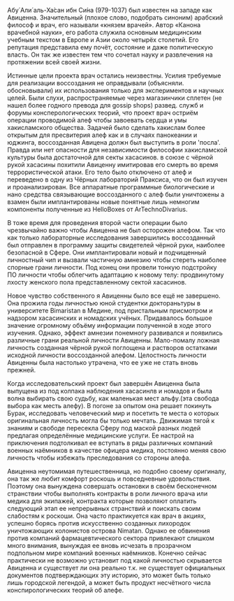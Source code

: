 
Абу́ Али́ аль-Ха́сан ибн Си́на (979-1037) был известен на западе как Авиценна. Значительный (плохое слово, подобрать синоним) арабский философ и врач, его называли «князем врачей». Автор «Канона врачебной науки», его работа служила основным медицинским учебным текстом в Европе и Азии около четырёх столетий. Его репутация представила ему почёт, состояние и даже политическую власть. Он так же известен тем что сочетал науку и развлечения на протяжении всей своей жизни.

Истинные цели проекта врач остались неизвестны. Усилия требуемые для реализации воссоздания не оправдывали (объясняли. обосновывали) их использования только для экспериментов и научных целей. Были слухи, распространяемые через магазинчики сплетен (не нашел более годного превода для gossip shops) развед. служб и форумы консперологических теорий, что проект врач остриём операции проводимой алеф чтобы завоевать сердца и умы хакисламского общества. Задачей было сделать хакислам более открытым для пресвитерия алеф как и в случаях панокеании и юджинга, воссозданная Авицена должн был выступить в роли 'посла'. Правда или нет опасности для независимости философии хакисламской культуры была достаточной для секты хасасинов. в союзе с чёрной рукой хасасины похитили Авиценну имитировав его смерть во время террористической атаки. Его тело было отключено от алеф и переведено в одну из Чёрных лабораторий Праксиса, что он был изучен и проанализирован. Все аппаратные программные биологические и нано средства связывающие воссозданного с алеф были уничтожены а взамен были имплантированы новые понятные лишь немногим компоненты полученные из HelloBoxes от ArTechnoDivarius.

В тоже время для проведения второй части операции было чрезвычайно важно чтобы Авиценна не был осторожен алефом. Так что как только лабораторные исследования завершились воссозданный был отправлен в программу защиты свидетелей чёрной руки, наиболее безопасной в Сфере. Они имплантировали новый и подчищенный личностный чип и вызвали частичную амнезию чтобы стереть наиболее спорные грани личности. Под конец они провели тонкую подстройку ПО личности чтобы облегчить адаптацию к новому телу: продвинутому лхосту женского пола представленному сектой хасасинов.

Новое чувство собственного я Авиценны было все ещё не завершено. Она прожила годы личностью юной студентки доктораньтуры в университете Bimaristan в Медине, под пристальным присмотром и надзором хасасинских и номадских учёных. Придавалось большое значение огромному объёму информации полученной в ходе этого изучения. Однако, эффект амнезии понемногу развивался и появились различные грани реальной личности Авиценны. Мало-помалу ложная личность созданная чёрной рукой поглощена и растворов остатками исходной личности воссозданной алефом. Целостность личности Авиценны была настолько утрачена, что ее уже не стать вновь прежней.

Когда исследовательский проект был завершён Авиценна была выпущена из под колпака наблюдения хасасинлв и номадов и была волна выбирать свою судьбу, как маленькая мест альфу.(эта свобода выбора как месть алефу). В погоне за опытом она решает покинуть Бурак, исследовать человеческий мир и посетить те места о которых оригинальная личность могла бы только мечтать. Движимая тягой к знаниям и свободе пересекла Сферу под маской разных людей предлагая определённые медицинские услуги. Ее настрой на приключения подтолкивал ее вступать в ряды различных компаний военных наёмников в качестве офицера медика, постоянно меняя свою личность чтобы избежать преследования со стороны алефа.

Авиценна неутомимая путешественница, но подобно своему оригиналу, она так же любит комфорт роскошь и повседневные удовольствия. Поэтому она вынуждена совершать остановки в своём бесконечном странствии чтобы выполнять контракты в роли личного врача или медика для экипажей, контракта которые позволяют оплатить следующий этап ее непрерывных странствий и поискать своим слабостям к роскоши. Она часто практикуется как врач в акциях, успешно борясь против искусственно созданных лихородок уничтожающих колонистов острова Nimatan. Однако ее обвинения против компаний фармацевтического сектора привлекают слишком много внимания, вынуждая ее вновь исчезать в прозрачном подпольном мире компаний военных наёмников. Конечно сейчас практически не возможно установит под какой личностью скрывается Авиценна и существует ли она реально т.к. не существует официальных документов подтверждающих эту историю, это может быть только лишь городской легендой, а может быть продукт несчётного числа конспирологических теорий об алефе.